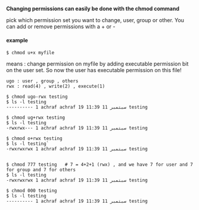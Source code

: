 **Changing permissions can easily be done with the chmod command**

pick which permission set you want to change, user, group or other.
You can add or remove permissions with a + or -
#### example 
```
$ chmod u+x myfile
```
means : change permission on myfile by adding executable permission bit on the user set. So now the user has executable permission on this file!

```
ugo : user , group , others
rwx : read(4) , write(2) , execute(1)

$ chmod ugo-rwx testing
$ ls -l testing
---------- 1 achraf achraf 19 سبتمبر 11 11:39 testing

$ chmod ug+rwx testing
$ ls -l testing
-rwxrwx--- 1 achraf achraf 19 سبتمبر 11 11:39 testing

$ chmod o+rwx testing
$ ls -l testing`
-rwxrwxrwx 1 achraf achraf 19 سبتمبر 11 11:39 testing
``` 

```

$ chmod 777 testing   # 7 = 4+2+1 (rwx) , and we have 7 for user and 7 for group and 7 for others
$ ls -l testing
-rwxrwxrwx 1 achraf achraf 19 سبتمبر 11 11:39 testing

$ chmod 000 testing
$ ls -l testing
---------- 1 achraf achraf 19 سبتمبر 11 11:39 testing
``` 



